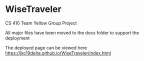 # WiseTraveler

CS 410 Team Yellow Group Project

All major files have been moved to the docs folder to support the deployment

The deployed page can be viewed here https://jkc19delta.github.io/WiseTraveler/index.html
